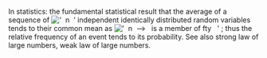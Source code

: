 In statistics: the fundamental statistical result that the average of a
sequence of !['  n  '](../dictionary/equation_images/20191.1..png)
independent identically distributed random variables tends to their
common mean as
!['  n  --\>   is a member of fty   '](../dictionary/equation_images/20191.2..png)
; thus the relative frequency of an event tends to its probability. See
also strong law of large numbers, weak law of large numbers.
